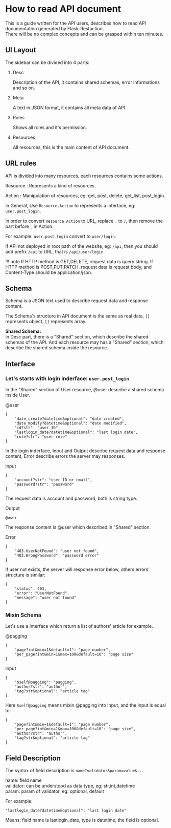 # How to read API document


This is a guide written for the API users, describes how to read API
documentation generated by Flask-Restaction.     
There will be no complex concepts and can be grasped within ten minutes.

## UI Layout

The sidebar can be divided into 4 parts:

1. Desc
    
    Description of the API, it contains shared schemas, error informations
    and so on.
    
2. Meta
    
    A text in JSON format, it contains all meta data of API.
    
3. Roles
    
    Shows all roles and it's permission.
    
4. Resources
    
    All resources, this is the main content of API document.
    

## URL rules

API is divided into many resources, each resources contains some actions.

Resource
:   Represents a kind of resources.

Action
:   Manipulation of resources, eg: get, post, delete, get_list, post_login.
    
In General, Use `Resource.Action` to represents a interface, eg: `user.post_login`.

In order to convert `Resource.Action` to URL, replace `.` to `/`, then remove
the part before `_` in Action.
    
For example: `user.post_login` convert to `user/login`.

If API not deployed in root path of the website, eg: `/api`, then you should
add prefix `/api` to URL, that is `/api/user/login`.

!!! note
    If HTTP method is GET,DELETE, request data is query string. If HTTP method
    is POST,PUT,PATCH, request data is request body, and Content-Type should
    be application/json.


## Schema

Schema is a JSON text used to describe request data and response content.

The Schema's structure in API document is the same as real data, `{}` represents
object, `[]` represents array.

**Shared Schema:**    
In Desc part, there is a "Shared" section, which describe the shared schemas
of the API. And each resource may has a "Shared" section, which describe the
shared schema inside the resource.

## Interface

### Let's starts with login inderface: `user.post_login`

In the "Shared" section of User resource, @user describe a shared schema inside
User.

@user
```
{
    "date_create?datetime&optional": "date created",
    "date_modify?datetime&optional": "date modified",
    "id?str": "user ID",
    "lastlogin_date?datetime&optional": "last login date",
    "role?str": "user role"
}
```
In the login inderface, Input and Output describe request data and response
content, Error describe errors the server may responses.

Input
```
{
    "account?str": "user ID or email",
    "password?str": "password"
}
```
The request data is account and password, both is string type.

Output
```
@user
```
The response content is @user which described in "Shared" section.

Error
```
{
    "403.UserNotFound": "user not found",
    "403.WrongPassword": "password error"
}
```
If user not exists, the server will response error below, others errors' structure is similar:
```
{
    "status": 403,
    "error": "UserNotFound",
    "message": "user not found"
}
```

### Mixin Schema

Let's use a interface which return a list of authors' article for example.

@pagging
```
{
    "page?int&min=1&default=1": "page number",
    "per_page?int&min=1&max=100&default=10": "page size"
}
```

Input
```
{
    "$self@pagging": "pagging",
    "author?str": "author",
    "tag?str&optional": "article tag"
}
```

Here `$self@pagging` means mixin @pagging into Input, and the Input is equal to:
```
{
    "page?int&min=1&default=1": "page number",
    "per_page?int&min=1&max=100&default=10": "page size",
    "author?str": "author",
    "tag?str&optional": "article tag"
}
```


## Field Description

The syntax of field description is `name?validator&param=value&...`

name: field name     
validator: can be understood as data type, eg: str,int,datetime    
param: param of validator, eg: optional, default    

For example:
```
"lastlogin_date?datetime&optional": "last login date"
```
Means: field name is lastlogin_date, type is datetime, the field is optional.

